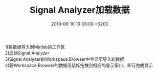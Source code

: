 ﻿---
layout: post
title:  "Signal Analyzer加载数据"
date:   2018-06-16 19:06:00 +0200
categories: _posts
---

&nbsp;&nbsp;1)将数据导入到Matlab的工作区  
&nbsp;&nbsp;2)启动Signal Analyzer  
&nbsp;&nbsp;3)Signal Analyzer的Workspace Browser中会显示导入的数据  
&nbsp;&nbsp;4)将Workspace Browser的数据用鼠标拖拽到相应的显示窗口，即可完成显示
